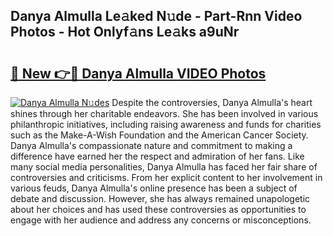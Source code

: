## Danya Almulla Le𝚊ked N𝚞de - Part-Rnn Video Photos - Hot Onlyf𝚊ns Le𝚊ks a9uNr

# <h2><a href="http://ab72226.deff.icu/?id=Danya+Almulla">🔗 New 👉🔴 Danya Almulla VIDEO Photos</a></h2>

[![Danya Almulla N𝚞des](https://i.imgur.com/rIISA9y.gif)](http://ab72226.deff.icu/?id=Danya+Almulla)
Despite the controversies, Danya Almulla's heart shines through her charitable endeavors. She has been involved in various philanthropic initiatives, including raising awareness and funds for charities such as the Make-A-Wish Foundation and the American Cancer Society. Danya Almulla's compassionate nature and commitment to making a difference have earned her the respect and admiration of her fans. Like many social media personalities, Danya Almulla has faced her fair share of controversies and criticisms. From her explicit content to her involvement in various feuds, Danya Almulla's online presence has been a subject of debate and discussion. However, she has always remained unapologetic about her choices and has used these controversies as opportunities to engage with her audience and address any concerns or misconceptions.
